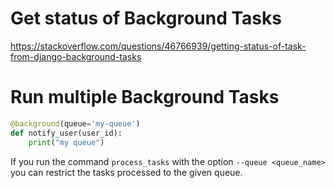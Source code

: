 # Get status of Background Tasks

https://stackoverflow.com/questions/46766939/getting-status-of-task-from-django-background-tasks

# Run multiple Background Tasks

```python
@background(queue='my-queue')
def notify_user(user_id):
    print("my queue")
```

If you run the command `process_tasks` with the option `--queue <queue_name>` you can restrict the tasks processed to the given queue.

